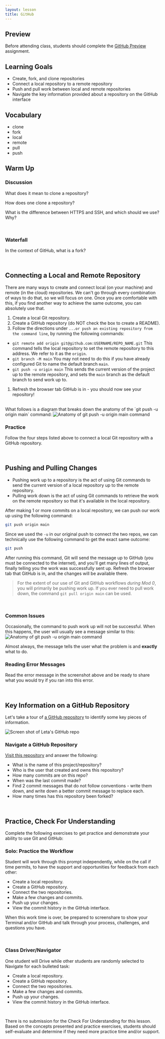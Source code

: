 ```yaml
---
layout: lesson
title: GitHub
---
```


## Preview

Before attending class, students should complete the <a href="./github-pw" target="blank">GitHub Preview</a> assignment.

## Learning Goals

- Create, fork, and clone repositories
- Connect a local repository to a remote repository
- Push and pull work between local and remote repositories
- Navigate the key information provided about a repository on the GitHub interface

## Vocabulary

- <span class="vocab">clone</span>
- <span class="vocab">fork</span>
- <span class="vocab">local</span>
- <span class="vocab">remote</span>
- <span class="vocab">pull</span>
- <span class="vocab">push</span>

## Warm Up

<div class="s-card">
  <h3>Discussion</h3>
  <p>What does it mean to <span class="vocab">clone</span> a repository?</p>
  <p>How does one clone a repository?</p>
  <p>What is the difference between HTTPS and SSH, and which should we use? Why?</p>
</div>
<br>

<div class="s-card">
  <h3>Waterfall</h3>
  <p>In the context of GitHub, what is a <span class="vocab">fork</span>?</p>
</div>
<br>

## Connecting a Local and Remote Repository

There are many ways to create and connect <span class="vocab">local</span> (on your machine) and <span class="vocab">remote</span> (in the cloud) repositories. We can't go through every combination of ways to do that, so we will focus on one. Once you are comfortable with this, if you find another way to achieve the same outcome, you can absolutely use that.

1. Create a local Git repository.
1. Create a GitHub repository (do NOT check the box to create a README).
1. Follow the directions under `...or push an existing repository from the command line`, by running the following commands:
  - `git remote add origin git@github.com:USERNAME/REPO_NAME.git` This command tells the local repository to set the remote repository to this address. We refer to it as the `origin`.
  - `git branch -M main` You may not need to do this if you have already configured Git to name the default branch `main`.
  - `git push -u origin main` This sends the current version of the project up to the remote repository, and sets the `main` branch as the default branch to send work up to.
1. Refresh the browser tab GitHub is in - you should now see your repository!

<br>
What follows is a diagram that breaks down the anatomy of the `git push -u origin main` command:
<img src="./assets/command-anatomy.png" alt="Anatomy of git push -u origin main command">

<div class="s-card">
  <h3>Practice</h3>
  <p>Follow the four steps listed above to connect a local Git repository with a GitHub repository.</p>
</div>
<br>

## Pushing and Pulling Changes

- <span class="vocab">Pushing</span> work up to a repository is the act of using Git commands to send the current version of a local repository up to the remote repository.
- <span class="vocab">Pulling</span> work down is the act of using Git commands to retrieve the work on the remote repository so that it's available in the local repository.

After making 1 or more commits on a local repository, we can push our work up using the following command:

```bash
git push origin main
```

Since we used the `-u` in our original push to connect the two repos, we can technically use the following command to get the exact same outcome:

```bash
git push
```

After running this command, Git will send the message up to GitHub (you must be connected to the internet), and you'll get many lines of output, finally telling you the work was successfully sent up. Refresh the browser tab that GitHub is in, and the changes will be available there.

>For the extent of our use of Git and GitHub workflows _during Mod 0_, you will primarily be pushing work up. If you ever need to pull work down, the command `git pull origin main` can be used.

<br>

### Common Issues

Occasionally, the command to push work up will not be successful. When this happens, the user will usually see a message similar to this:
<img src="./assets/cannot-push.png" alt="Anatomy of git push -u origin main command">

Almost always, the message tells the user what the problem is and **exactly** what to do.

<div class="s-card s-border-yellow-500">
  <h3>Reading Error Messages</h3>
  <p>Read the error message in the screenshot above and be ready to share what you would try if you ran into this error.</p>
</div>
<br>

## Key Information on a GitHub Repository

Let's take a tour of <a href="https://github.com/letakeane/emotican-app" target="_blank">a GitHub repository</a> to identify some key pieces of information.

<img src="./assets/leta-gh-repo.png" alt="Screen shot of Leta's GitHub repo">

<div class="s-card">
  <h3>Navigate a GitHub Repository</h3>
  <p><a href="https://github.com/ameseee/cover" target="blank">Visit this repository</a> and answer the following:</p>
  <ul>
    <li>What is the name of this project/repository?</li>
    <li>Who is the user that created and owns this repository?</li>
    <li>How many commits are on this repo?</li>
    <li>When was the last commit made?</li>
    <li>Find 2 commit messages that do not follow conventions - write them down, and write down a better commit message to replace each.</li>
    <li>How many times has this repository been forked?</li>
  </ul>
</div>
<br>

## Practice, Check For Understanding

Complete the following exercises to get practice and demonstrate your ability to use Git and GitHub:

<div class="s-card">
  <h3>Solo: Practice the Workflow</h3>
  <p>Student will work through this prompt independently, while on the call if time permits, to have the support and opportunities for feedback from each other:</p>
  <ul>
    <li>Create a local repository.</li>
    <li>Create a GitHub repository.</li>
    <li>Connect the two repositories.</li>
    <li>Make a few changes and commits.</li>
    <li>Push up your changes.</li>
    <li>View the commit history in the GitHub interface.</li>
  </ul>
  <p>When this work time is over, be prepared to screenshare to show your Terminal and/or GitHub and talk through your process, challenges, and questions you have.</p>
</div>
<br>

<div class="s-card">
  <h3>Class Driver/Navigator</h3>
  <p>One student will Drive while other students are randomly selected to Navigate for each bulleted task:</p>
  <ul>
    <li>Create a local repository.</li>
    <li>Create a GitHub repository.</li>
    <li>Connect the two repositories.</li>
    <li>Make a few changes and commits.</li>
    <li>Push up your changes.</li>
    <li>View the commit history in the GitHub interface.</li>
  </ul>
</div>
<br>

There is no submission for the Check For Understanding for this lesson. Based on the concepts presented and practice exercises, students should self-evaluate and determine if they need more practice time and/or support. 

<br>
<br>
<br>